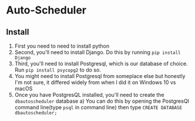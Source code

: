 # Auto-Scheduler
## Install
1) First you need to need to install python
2) Second, you'll need to install Django. Do this by running `pip install Django`
3) Third, you'll need to install Postgresql, which is our database of choice. Run `pip install psycopg2` to do so.
4) You might need to install Postgresql from someplace else but honestly I'm not sure, it differed widely from when I did it on Windows 10 vs macOS
5) Once you have PostgresQL installed, you'll need to create the `dbautoscheduler` database
    a) You can do this by opening the PostgresQl command line(type `psql` in command line) then type `CREATE DATABASE dbautoscheduler;`